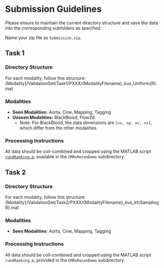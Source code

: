 # Submission Guidelines

Please ensure to maintain the current directory structure and save the data into the corresponding subfolders as specified.

Name your zip file as `Submission.zip`.

## Task 1

### Directory Structure
For each modality, follow this structure:
{Modality}/ValidationSet/Task1/PXXX/{ModalityFilename}_kus_Uniform{R}.mat


### Modalities
- **Seen Modalities:** Aorta, Cine, Mapping, Tagging
- **Unseen Modalities:** BlackBlood, Flow2d
  - Note: For BlackBlood, the data dimensions are `[nx, ny, nc, nz]`, which differ from the other modalities.

### Processing Instructions
All data should be coil-combined and cropped using the MATLAB script [`run4Ranking.m`](../CMRxReconDemo/run4Ranking.m), available in the `CMRxReconDemo` subdirectory.

## Task 2

### Directory Structure
For each modality, follow this structure:
{Modality}/ValidationSet/Task2/PXXX/{ModalityFilename}_kus_kt{SamplingR}.mat



### Modalities
- **Seen Modalities:** Aorta, Cine, Mapping, Tagging

### Processing Instructions
All data should be coil-combined and cropped using the MATLAB script `run4Ranking.m`, provided in the `CMRxReconDemo` subdirectory.


